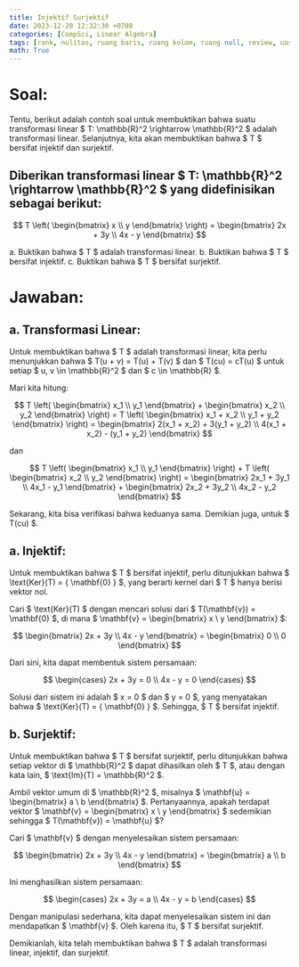 ```yaml
---
title: Injektif Surjektif
date: 2023-12-20 12:32:30 +0700
categories: [CompSci, Linear Algebra]
tags: [rank, nulitas, ruang baris, ruang kolom, ruang null, review, uas]
math: True
---
```


# Soal:

Tentu, berikut adalah contoh soal untuk membuktikan bahwa suatu transformasi linear $ T: \mathbb{R}^2 \rightarrow \mathbb{R}^2 $ adalah transformasi linear. Selanjutnya, kita akan membuktikan bahwa $ T $ bersifat injektif dan surjektif.

## Diberikan transformasi linear $ T: \mathbb{R}^2 \rightarrow \mathbb{R}^2 $ yang didefinisikan sebagai berikut:

$$ T \left( \begin{bmatrix} x \\ y \end{bmatrix} \right) = \begin{bmatrix} 2x + 3y \\ 4x - y \end{bmatrix} $$

a. Buktikan bahwa $ T $ adalah transformasi linear.
b. Buktikan bahwa $ T $ bersifat injektif.
c. Buktikan bahwa $ T $ bersifat surjektif.

# Jawaban:

## a. Transformasi Linear:

Untuk membuktikan bahwa $ T $ adalah transformasi linear, kita perlu menunjukkan bahwa $ T(u + v) = T(u) + T(v) $ dan $ T(cu) = cT(u) $ untuk setiap $ u, v \in \mathbb{R}^2 $ dan $ c \in \mathbb{R} $.

Mari kita hitung:

$$ T \left( \begin{bmatrix} x_1 \\ y_1 \end{bmatrix} + \begin{bmatrix} x_2 \\ y_2 \end{bmatrix} \right) = T \left( \begin{bmatrix} x_1 + x_2 \\ y_1 + y_2 \end{bmatrix} \right) = \begin{bmatrix} 2(x_1 + x_2) + 3(y_1 + y_2) \\ 4(x_1 + x_2) - (y_1 + y_2) \end{bmatrix} $$

dan

$$ T \left( \begin{bmatrix} x_1 \\ y_1 \end{bmatrix} \right) + T \left( \begin{bmatrix} x_2 \\ y_2 \end{bmatrix} \right) = \begin{bmatrix} 2x_1 + 3y_1 \\ 4x_1 - y_1 \end{bmatrix} + \begin{bmatrix} 2x_2 + 3y_2 \\ 4x_2 - y_2 \end{bmatrix} $$

Sekarang, kita bisa verifikasi bahwa keduanya sama. Demikian juga, untuk $ T(cu) $.

## a. Injektif:

Untuk membuktikan bahwa $ T $ bersifat injektif, perlu ditunjukkan bahwa $ \text{Ker}(T) = \{ \mathbf{0} \} $, yang berarti kernel dari $ T $ hanya berisi vektor nol.

Cari $ \text{Ker}(T) $ dengan mencari solusi dari $ T(\mathbf{v}) = \mathbf{0} $, di mana $ \mathbf{v} = \begin{bmatrix} x \\ y \end{bmatrix} $:

$$
\begin{bmatrix} 2x + 3y \\ 4x - y \end{bmatrix} = \begin{bmatrix} 0 \\ 0 \end{bmatrix}
$$

Dari sini, kita dapat membentuk sistem persamaan:

$$
\begin{cases} 2x + 3y = 0 \\ 4x - y = 0 \end{cases}
$$

Solusi dari sistem ini adalah $ x = 0 $ dan $ y = 0 $, yang menyatakan bahwa $ \text{Ker}(T) = \{ \mathbf{0} \} $. Sehingga, $ T $ bersifat injektif.

## b. Surjektif:

Untuk membuktikan bahwa $ T $ bersifat surjektif, perlu ditunjukkan bahwa setiap vektor di $ \mathbb{R}^2 $ dapat dihasilkan oleh $ T $, atau dengan kata lain, $ \text{Im}(T) = \mathbb{R}^2 $.
    
Ambil vektor umum di $ \mathbb{R}^2 $, misalnya $ \mathbf{u} = \begin{bmatrix} a \\ b \end{bmatrix} $. Pertanyaannya, apakah terdapat vektor $ \mathbf{v} = \begin{bmatrix} x \\ y \end{bmatrix} $ sedemikian sehingga $ T(\mathbf{v}) = \mathbf{u} $?

Cari $ \mathbf{v} $ dengan menyelesaikan sistem persamaan:

$$
\begin{bmatrix} 2x + 3y \\ 4x - y \end{bmatrix} = \begin{bmatrix} a \\ b \end{bmatrix}
$$

Ini menghasilkan sistem persamaan:

$$
\begin{cases} 2x + 3y = a \\ 4x - y = b \end{cases}
$$

Dengan manipulasi sederhana, kita dapat menyelesaikan sistem ini dan mendapatkan $ \mathbf{v} $. Oleh karena itu, $ T $ bersifat surjektif.

Demikianlah, kita telah membuktikan bahwa $ T $ adalah transformasi linear, injektif, dan surjektif.
